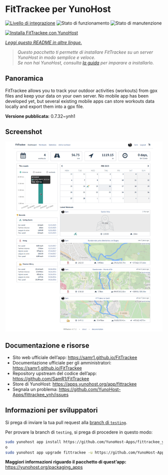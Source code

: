 <!--
N.B.: Questo README è stato automaticamente generato da <https://github.com/YunoHost/apps/tree/master/tools/readme_generator>
NON DEVE essere modificato manualmente.
-->

# FitTrackee per YunoHost

[![Livello di integrazione](https://dash.yunohost.org/integration/fittrackee.svg)](https://dash.yunohost.org/appci/app/fittrackee) ![Stato di funzionamento](https://ci-apps.yunohost.org/ci/badges/fittrackee.status.svg) ![Stato di manutenzione](https://ci-apps.yunohost.org/ci/badges/fittrackee.maintain.svg)

[![Installa FitTrackee con YunoHost](https://install-app.yunohost.org/install-with-yunohost.svg)](https://install-app.yunohost.org/?app=fittrackee)

*[Leggi questo README in altre lingue.](./ALL_README.md)*

> *Questo pacchetto ti permette di installare FitTrackee su un server YunoHost in modo semplice e veloce.*  
> *Se non hai YunoHost, consulta [la guida](https://yunohost.org/install) per imparare a installarlo.*

## Panoramica

FitTrackee allows you to track your outdoor activities (workouts) from gpx files and keep your data on your own server.
No mobile app has been developed yet, but several existing mobile apps can store workouts data locally and export them into a gpx file.


**Versione pubblicata:** 0.7.32~ynh1

## Screenshot

![Screenshot di FitTrackee](./doc/screenshots/screenshot-fittrackee.png)

## Documentazione e risorse

- Sito web ufficiale dell’app: <https://samr1.github.io/FitTrackee>
- Documentazione ufficiale per gli amministratori: <https://samr1.github.io/FitTrackee>
- Repository upstream del codice dell’app: <https://github.com/SamR1/FitTrackee>
- Store di YunoHost: <https://apps.yunohost.org/app/fittrackee>
- Segnala un problema: <https://github.com/YunoHost-Apps/fittrackee_ynh/issues>

## Informazioni per sviluppatori

Si prega di inviare la tua pull request alla [branch di `testing`](https://github.com/YunoHost-Apps/fittrackee_ynh/tree/testing).

Per provare la branch di `testing`, si prega di procedere in questo modo:

```bash
sudo yunohost app install https://github.com/YunoHost-Apps/fittrackee_ynh/tree/testing --debug
o
sudo yunohost app upgrade fittrackee -u https://github.com/YunoHost-Apps/fittrackee_ynh/tree/testing --debug
```

**Maggiori informazioni riguardo il pacchetto di quest’app:** <https://yunohost.org/packaging_apps>
